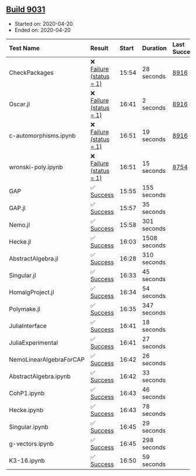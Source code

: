 ## [Build 9031](https://oscarci.mathematik.uni-kl.de/job/oscar/9031/)

* Started on: 2020-04-20
* Ended on: 2020-04-20

| Test Name    | Result | Start | Duration | Last Success | First Failure |
|:-------------|:-------|:------|:---------|:-------------|:--------------|
| CheckPackages | ❌ [Failure (status = 1)](https://oscarci.mathematik.uni-kl.de/job/oscar/9031/artifact/logs/build-9031/CheckPackages.log) | 15:54 | 28 seconds | [8916](https://oscarci.mathematik.uni-kl.de/job/oscar/8916/) | [8920](https://oscarci.mathematik.uni-kl.de/job/oscar/8920/) |
| Oscar.jl | ❌ [Failure (status = 1)](https://oscarci.mathematik.uni-kl.de/job/oscar/9031/artifact/logs/build-9031/Oscar.jl.log) | 16:41 | 2 seconds | [8916](https://oscarci.mathematik.uni-kl.de/job/oscar/8916/) | [8920](https://oscarci.mathematik.uni-kl.de/job/oscar/8920/) |
| c-automorphisms.ipynb | ❌ [Failure (status = 1)](https://oscarci.mathematik.uni-kl.de/job/oscar/9031/artifact/logs/build-9031/c-automorphisms.ipynb.log) | 16:51 | 19 seconds | [8916](https://oscarci.mathematik.uni-kl.de/job/oscar/8916/) | [8920](https://oscarci.mathematik.uni-kl.de/job/oscar/8920/) |
| wronski-poly.ipynb | ❌ [Failure (status = 1)](https://oscarci.mathematik.uni-kl.de/job/oscar/9031/artifact/logs/build-9031/wronski-poly.ipynb.log) | 16:51 | 15 seconds | [8754](https://oscarci.mathematik.uni-kl.de/job/oscar/8754/) | [8755](https://oscarci.mathematik.uni-kl.de/job/oscar/8755/) |
| GAP | ✅ [Success](https://oscarci.mathematik.uni-kl.de/job/oscar/9031/artifact/logs/build-9031/GAP.log) | 15:55 | 155 seconds |  |  |
| GAP.jl | ✅ [Success](https://oscarci.mathematik.uni-kl.de/job/oscar/9031/artifact/logs/build-9031/GAP.jl.log) | 15:57 | 35 seconds |  |  |
| Nemo.jl | ✅ [Success](https://oscarci.mathematik.uni-kl.de/job/oscar/9031/artifact/logs/build-9031/Nemo.jl.log) | 15:58 | 301 seconds |  |  |
| Hecke.jl | ✅ [Success](https://oscarci.mathematik.uni-kl.de/job/oscar/9031/artifact/logs/build-9031/Hecke.jl.log) | 16:03 | 1508 seconds |  |  |
| AbstractAlgebra.jl | ✅ [Success](https://oscarci.mathematik.uni-kl.de/job/oscar/9031/artifact/logs/build-9031/AbstractAlgebra.jl.log) | 16:28 | 310 seconds |  |  |
| Singular.jl | ✅ [Success](https://oscarci.mathematik.uni-kl.de/job/oscar/9031/artifact/logs/build-9031/Singular.jl.log) | 16:33 | 45 seconds |  |  |
| HomalgProject.jl | ✅ [Success](https://oscarci.mathematik.uni-kl.de/job/oscar/9031/artifact/logs/build-9031/HomalgProject.jl.log) | 16:34 | 54 seconds |  |  |
| Polymake.jl | ✅ [Success](https://oscarci.mathematik.uni-kl.de/job/oscar/9031/artifact/logs/build-9031/Polymake.jl.log) | 16:35 | 347 seconds |  |  |
| JuliaInterface | ✅ [Success](https://oscarci.mathematik.uni-kl.de/job/oscar/9031/artifact/logs/build-9031/JuliaInterface.log) | 16:41 | 18 seconds |  |  |
| JuliaExperimental | ✅ [Success](https://oscarci.mathematik.uni-kl.de/job/oscar/9031/artifact/logs/build-9031/JuliaExperimental.log) | 16:41 | 27 seconds |  |  |
| NemoLinearAlgebraForCAP | ✅ [Success](https://oscarci.mathematik.uni-kl.de/job/oscar/9031/artifact/logs/build-9031/NemoLinearAlgebraForCAP.log) | 16:42 | 26 seconds |  |  |
| AbstractAlgebra.ipynb | ✅ [Success](https://oscarci.mathematik.uni-kl.de/job/oscar/9031/artifact/logs/build-9031/AbstractAlgebra.ipynb.log) | 16:42 | 33 seconds |  |  |
| CohP1.ipynb | ✅ [Success](https://oscarci.mathematik.uni-kl.de/job/oscar/9031/artifact/logs/build-9031/CohP1.ipynb.log) | 16:43 | 46 seconds |  |  |
| Hecke.ipynb | ✅ [Success](https://oscarci.mathematik.uni-kl.de/job/oscar/9031/artifact/logs/build-9031/Hecke.ipynb.log) | 16:43 | 78 seconds |  |  |
| Singular.ipynb | ✅ [Success](https://oscarci.mathematik.uni-kl.de/job/oscar/9031/artifact/logs/build-9031/Singular.ipynb.log) | 16:45 | 29 seconds |  |  |
| g-vectors.ipynb | ✅ [Success](https://oscarci.mathematik.uni-kl.de/job/oscar/9031/artifact/logs/build-9031/g-vectors.ipynb.log) | 16:45 | 298 seconds |  |  |
| K3-16.ipynb | ✅ [Success](https://oscarci.mathematik.uni-kl.de/job/oscar/9031/artifact/logs/build-9031/K3-16.ipynb.log) | 16:50 | 59 seconds |  |  |
